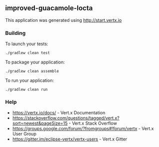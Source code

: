## improved-guacamole-locta

This application was generated using http://start.vertx.io

### Building

To launch your tests:
```
./gradlew clean test
```

To package your application:
```
./gradlew clean assemble
```

To run your application:
```
./gradlew clean run
```

### Help

* https://vertx.io/docs/ - Vert.x Documentation
* https://stackoverflow.com/questions/tagged/vert.x?sort=newest&pageSize=15 - Vert.x Stack Overflow
* https://groups.google.com/forum/?fromgroups#!forum/vertx - Vert.x User Group
* https://gitter.im/eclipse-vertx/vertx-users - Vert.x Gitter


